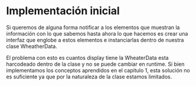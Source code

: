 # Implementación inicial

Si queremos de alguna forma notificar a los elementos que muestran la
información con lo que sabemos hasta ahora lo que hacemos es crear una interfaz
que englobe a estos elementos e instanciarlas dentro de nuestra clase
WheatherData.

El problema con esto es cuantos display tiene la WheaterData esta harcodeado
dentro de la clase y no se puede cambiar en runtime. Si bien implementamos los
conceptos aprendidos en el capitulo 1, esta solución no es suficiente ya que por
la naturaleza de la clase estamos limitados.
